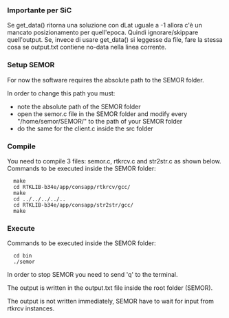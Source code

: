 ### Importante per SiC
Se get_data() ritorna una soluzione  con dLat uguale a -1 allora c'è un mancato posizionamento per quell'epoca. Quindi ignorare/skippare quell'output.
Se, invece di usare get_data() si leggesse da file, fare la stessa cosa se output.txt contiene no-data nella linea corrente.



### Setup SEMOR

For now the software requires the absolute path to the SEMOR folder.

In order to change this path you must:
- note the absolute path of the SEMOR folder
- open the semor.c file in the SEMOR folder and modify every "/home/semor/SEMOR/" to the path of your SEMOR folder
- do the same for the client.c inside the src folder

### Compile
You need to compile 3 files: semor.c, rtkrcv.c and str2str.c as shown below.
Commands to be executed inside the SEMOR folder:
```
  make
  cd RTKLIB-b34e/app/consapp/rtkrcv/gcc/
  make
  cd ../../../../..
  cd RTKLIB-b34e/app/consapp/str2str/gcc/
  make
```
### Execute
Commands to be executed inside the SEMOR folder:
```
  cd bin
  ./semor
```
  
In order to stop SEMOR you need to send 'q' to the terminal.
  
The output is written in the output.txt file inside the root folder (SEMOR).

The output is not written immediately, SEMOR have to wait for input from rtkrcv instances.
